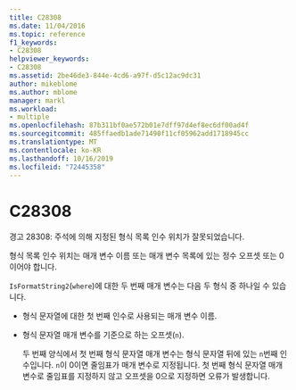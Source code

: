 ```yaml
---
title: C28308
ms.date: 11/04/2016
ms.topic: reference
f1_keywords:
- C28308
helpviewer_keywords:
- C28308
ms.assetid: 2be46de3-844e-4cd6-a97f-d5c12ac9dc31
author: mikeblome
ms.author: mblome
manager: markl
ms.workload:
- multiple
ms.openlocfilehash: 87b311bf0ae572b01e7dff97d4ef8ec6df00ad4f
ms.sourcegitcommit: 485ffaedb1ade71490f11cf05962add1718945cc
ms.translationtype: MT
ms.contentlocale: ko-KR
ms.lasthandoff: 10/16/2019
ms.locfileid: "72445358"
---
```

# <a name="c28308"></a>C28308
경고 28308: 주석에 의해 지정된 형식 목록 인수 위치가 잘못되었습니다.

 형식 목록 인수 위치는 매개 변수 이름 또는 매개 변수 목록에 있는 정수 오프셋 또는 0이어야 합니다.

 `IsFormatString2`(`where`)에 대한 두 번째 매개 변수는 다음 두 형식 중 하나일 수 있습니다.

- 형식 문자열에 대한 첫 번째 인수로 사용되는 매개 변수 이름.

- 형식 문자열 매개 변수를 기준으로 하는 오프셋(`n`).

  두 번째 양식에서 첫 번째 형식 문자열 매개 변수는 형식 문자열 뒤에 있는 `n`번째 인수입니다. `n`이 0이면 줄임표가 매개 변수로 지정됩니다. 첫 번째 형식 문자열 매개 변수로 줄임표를 지정하지 않고 오프셋을 0으로 지정하면 오류가 발생합니다.
